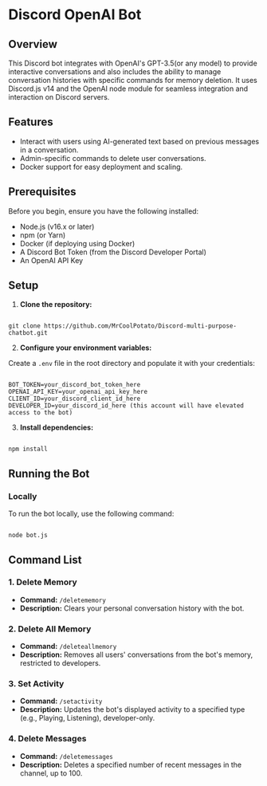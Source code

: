 # Discord OpenAI Bot

## Overview

This Discord bot integrates with OpenAI's GPT-3.5(or any model) to provide interactive conversations and also includes the ability to manage conversation histories with specific commands for memory deletion. It uses Discord.js v14 and the OpenAI node module for seamless integration and interaction on Discord servers.

## Features

- Interact with users using AI-generated text based on previous messages in a conversation.
- Admin-specific commands to delete user conversations.
- Docker support for easy deployment and scaling.

## Prerequisites

Before you begin, ensure you have the following installed:

- Node.js (v16.x or later)
- npm (or Yarn)
- Docker (if deploying using Docker)
- A Discord Bot Token (from the Discord Developer Portal)
- An OpenAI API Key

## Setup

1. **Clone the repository:**

```

git clone https://github.com/MrCoolPotato/Discord-multi-purpose-chatbot.git

```

2. **Configure your environment variables:**

Create a `.env` file in the root directory and populate it with your credentials:

```

BOT_TOKEN=your_discord_bot_token_here
OPENAI_API_KEY=your_openai_api_key_here
CLIENT_ID=your_discord_client_id_here
DEVELOPER_ID=your_discord_id_here (this account will have elevated access to the bot)

```

3. **Install dependencies:**

```

npm install

```

## Running the Bot

### Locally

To run the bot locally, use the following command:

```

node bot.js

```

## Command List

### 1. Delete Memory

- **Command:** `/deletememory`
- **Description:** Clears your personal conversation history with the bot.

### 2. Delete All Memory

- **Command:** `/deleteallmemory`
- **Description:** Removes all users' conversations from the bot's memory, restricted to developers.

### 3. Set Activity

- **Command:** `/setactivity`
- **Description:** Updates the bot's displayed activity to a specified type (e.g., Playing, Listening), developer-only.

### 4. Delete Messages

- **Command:** `/deletemessages`
- **Description:** Deletes a specified number of recent messages in the channel, up to 100.

